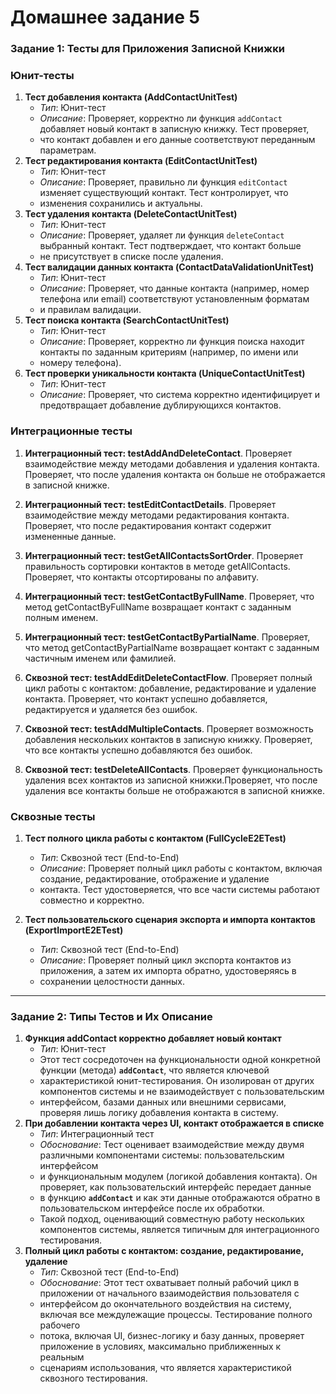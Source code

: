 # Домашнее задание 5

### Задание 1: Тесты для Приложения Записной Книжки

### Юнит-тесты

1. **Тест добавления контакта (AddContactUnitTest)**
    - *Тип*: Юнит-тест
    - *Описание*: Проверяет, корректно ли функция `addContact` добавляет новый контакт в записную книжку. Тест проверяет,
    - что контакт добавлен и его данные соответствуют переданным параметрам.
2. **Тест редактирования контакта (EditContactUnitTest)**
    - *Тип*: Юнит-тест
    - *Описание*: Проверяет, правильно ли функция `editContact` изменяет существующий контакт. Тест контролирует, что
    - изменения сохранились и актуальны.
3. **Тест удаления контакта (DeleteContactUnitTest)**
    - *Тип*: Юнит-тест
    - *Описание*: Проверяет, удаляет ли функция `deleteContact` выбранный контакт. Тест подтверждает, что контакт больше 
    - не присутствует в списке после удаления.
4. **Тест валидации данных контакта (ContactDataValidationUnitTest)**
    - *Тип*: Юнит-тест
    - *Описание*: Проверяет, что данные контакта (например, номер телефона или email) соответствуют установленным форматам
    - и правилам валидации.
5. **Тест поиска контакта (SearchContactUnitTest)**
    - *Тип*: Юнит-тест
    - *Описание*: Проверяет, корректно ли функция поиска находит контакты по заданным критериям (например, по имени или
    - номеру телефона).
6. **Тест проверки уникальности контакта (UniqueContactUnitTest)**
    - *Тип*: Юнит-тест
    - *Описание*: Проверяет, что система корректно идентифицирует и предотвращает добавление дублирующихся контактов.

### Интеграционные тесты

1. **Интеграционный тест: testAddAndDeleteContact**. Проверяет взаимодействие между методами добавления и удаления контакта.
     Проверяет, что после удаления контакта он больше не отображается в записной книжке.

2. **Интеграционный тест: testEditContactDetails**. Проверяет взаимодействие между методами редактирования контакта. 
     Проверяет, что после редактирования контакт содержит измененные данные.

3. **Интеграционный тест: testGetAllContactsSortOrder**. Проверяет правильность сортировки контактов в методе getAllContacts.
     Проверяет, что контакты отсортированы по алфавиту.

4. **Интеграционный тест: testGetContactByFullName**. Проверяет, что метод getContactByFullName возвращает контакт с заданным полным именем.

5. **Интеграционный тест: testGetContactByPartialName**. Проверяет, что метод getContactByPartialName возвращает контакт с заданным частичным именем или фамилией.

6. **Сквозной тест: testAddEditDeleteContactFlow**. Проверяет полный цикл работы с контактом: добавление, редактирование и удаление контакта. Проверяет, что контакт успешно добавляется, редактируется и удаляется без ошибок.

7. **Сквозной тест: testAddMultipleContacts**. Проверяет возможность добавления нескольких контактов в записную книжку. Проверяет, что все контакты успешно добавляются без ошибок.

8. **Сквозной тест: testDeleteAllContacts**. Проверяет функциональность удаления всех контактов из записной книжки.Проверяет, что после удаления все контакты больше не отображаются в записной книжке.


### Сквозные тесты

1. **Тест полного цикла работы с контактом (FullCycleE2ETest)**
    - *Тип*: Сквозной тест (End-to-End)
    - *Описание*: Проверяет полный цикл работы с контактом, включая создание, редактирование, отображение и удаление 
    - контакта. Тест удостоверяется, что все части системы работают совместно и корректно.

2. **Тест пользовательского сценария экспорта и импорта контактов (ExportImportE2ETest)**
    - *Тип*: Сквозной тест (End-to-End)
    - *Описание*: Проверяет полный цикл экспорта контактов из приложения, а затем их импорта обратно, удостоверяясь в
    - сохранении целостности данных.

---

### Задание 2: Типы Тестов и Их Описание

1. **Функция addContact корректно добавляет новый контакт**
    - *Тип*: Юнит-тест
    - Этот тест сосредоточен на функциональности одной конкретной функции (метода) **`addContact`**, что является ключевой
    - характеристикой юнит-тестирования. Он изолирован от других компонентов системы и не взаимодействует с пользовательским
    - интерфейсом, базами данных или внешними сервисами, проверяя лишь логику добавления контакта в систему.
2. **При добавлении контакта через UI, контакт отображается в списке**
    - *Тип*: Интеграционный тест
    - *Обоснование*: Тест оценивает взаимодействие между двумя различными компонентами системы: пользовательским интерфейсом
    - и функциональным модулем (логикой добавления контакта). Он проверяет, как пользовательский интерфейс передает данные
    - в функцию **`addContact`** и как эти данные отображаются обратно в пользовательском интерфейсе после их обработки.
    - Такой подход, оценивающий совместную работу нескольких компонентов системы, является типичным для интеграционного тестирования.
3. **Полный цикл работы с контактом: создание, редактирование, удаление**
    - *Тип*: Сквозной тест (End-to-End)
    - *Обоснование*: Этот тест охватывает полный рабочий цикл в приложении от начального взаимодействия пользователя с 
    - интерфейсом до окончательного воздействия на систему, включая все междулежащие процессы. Тестирование полного рабочего
    - потока, включая UI, бизнес-логику и базу данных, проверяет приложение в условиях, максимально приближенных к реальным 
    - сценариям использования, что является характеристикой сквозного тестирования.